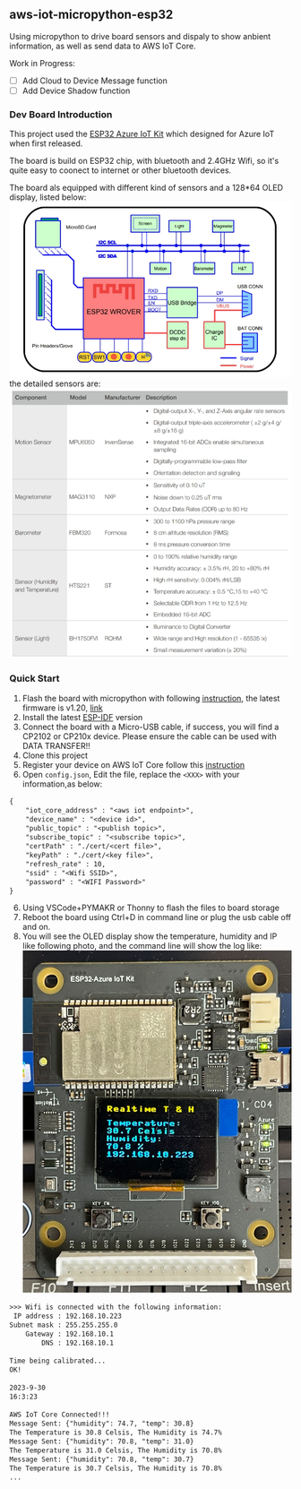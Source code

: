 ## aws-iot-micropython-esp32
Using micropython to drive board sensors and dispaly to show anbient information, as well as send data to AWS IoT Core.

Work in Progress: 
- [ ] Add Cloud to Device Message function
- [ ] Add Device Shadow function

### Dev Board Introduction
This project used the [ESP32 Azure IoT Kit](https://www.espressif.com.cn/en/products/devkits/esp32-azure-kit/overview) which designed for Azure IoT when first released. 

The board is build on ESP32 chip, with bluetooth and 2.4GHz Wifi, so it's quite easy to coonect to internet or other bluetooth devices.

The board als equipped with different kind of sensors and a 128*64 OLED display, listed below:
![board](/img/board.png)
the detailed sensors are:
![sensors](/img/sensors.png)

### Quick Start
1. Flash the board with micropython with following [instruction](https://micropython.org/download/ESP32_GENERIC/), the latest firmware is v1.20, [link](https://micropython.org/resources/firmware/ESP32_GENERIC-SPIRAM-20230426-v1.20.0.bin)
2. Install the latest [ESP-IDF](https://docs.espressif.com/projects/esp-idf/en/latest/esp32/get-started/index.html) version 
2. Connect the board with a Micro-USB cable, if success, you will find a CP2102 or CP210x device. Please ensure the cable can be used with DATA TRANSFER!!
3. Clone this project
4. Register your device on AWS IoT Core follow this [instruction](https://docs.aws.amazon.com/iot/latest/developerguide/iot-gs.html)
5. Open ```config.json```, Edit the file, replace the ```<XXX>``` with your information,as below:
```
{
    "iot_core_address" : "<aws iot endpoint>",
    "device_name" : "<device id>",
    "public_topic" : "<publish topic>",
    "subscribe_topic" : "<subscribe topic>",
    "certPath" : "./cert/<cert file>",
    "keyPath" : "./cert/<key file>",
    "refresh_rate" : 10,
    "ssid" : "<Wifi SSID>",
    "password" : "<WIFI Password>"
}
```
6. Using VSCode+PYMAKR or Thonny to flash the files to board storage
7. Reboot the board using Ctrl+D in command line or plug the usb cable off and on.
8. You will see the OLED display show the temperature, humidity and IP like following photo, and the command line will show the log like:
![esp32photo](/img/esp32.png)
```
>>> Wifi is connected with the following information:
 IP address : 192.168.10.223
Subnet mask : 255.255.255.0
    Gateway : 192.168.10.1
        DNS : 192.168.10.1

Time being calibrated...
OK!

2023-9-30
16:3:23

AWS IoT Core Connected!!!
Message Sent: {"humidity": 74.7, "temp": 30.8}
The Temperature is 30.8 Celsis, The Humidity is 74.7%
Message Sent: {"humidity": 70.8, "temp": 31.0}
The Temperature is 31.0 Celsis, The Humidity is 70.8%
Message Sent: {"humidity": 70.8, "temp": 30.7}
The Temperature is 30.7 Celsis, The Humidity is 70.8%
...
```
